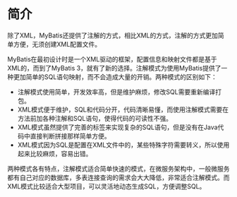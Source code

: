 # 简介

除了XML，MyBatis还提供了注解的方式，相比XML的方式，注解的方式更加简单方便，无须创建XML配置文件。

MyBatis在最初设计时是一个XML驱动的框架，配置信息和映射文件都是基于XML的，而到了MyBatis 3，就有了新的选择。注解模式为使用MyBatis提供了一种更加简单的SQL语句映射，而不会造成大量的开销。两种模式的区别如下：

-   注解模式使用简单，开发效率高，但是维护麻烦，修改SQL需要重新编译打包。
-   XML模式便于维护，SQL和代码分开，代码清晰易懂，而使用注解模式需要在方法前加各种注解和SQL语句，使得代码的可读性不强。
-   XML模式虽然提供了完善的标签来实现复杂的SQL语句，但是没有在Java代码中直接判断拼接那样简单方便。
-   XML模式因为SQL是配置在XML文件中的，某些特殊字符需要转义，所以使用起来比较麻烦，容易出错。

两种模式各有特点，注解模式适合简单快速的模式，在微服务架构中，一般微服务都有自己对应的数据库，多表连接查询的需求会大大降低，非常适合注解模式。而XML模式比较适合大型项目，可以灵活地动态生成SQL，方便调整SQL。